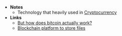 - **Notes**
	- Technology that heavily used in [Cryptocurrency](../../Cryptocurrency.md)
- **Links**
	- [But how does bitcoin actually work?](https://www.youtube.com/watch?v=bBC-nXj3Ng4&t=1215s)
	- [Blockchain platform to store files](https://www.arweave.org/)